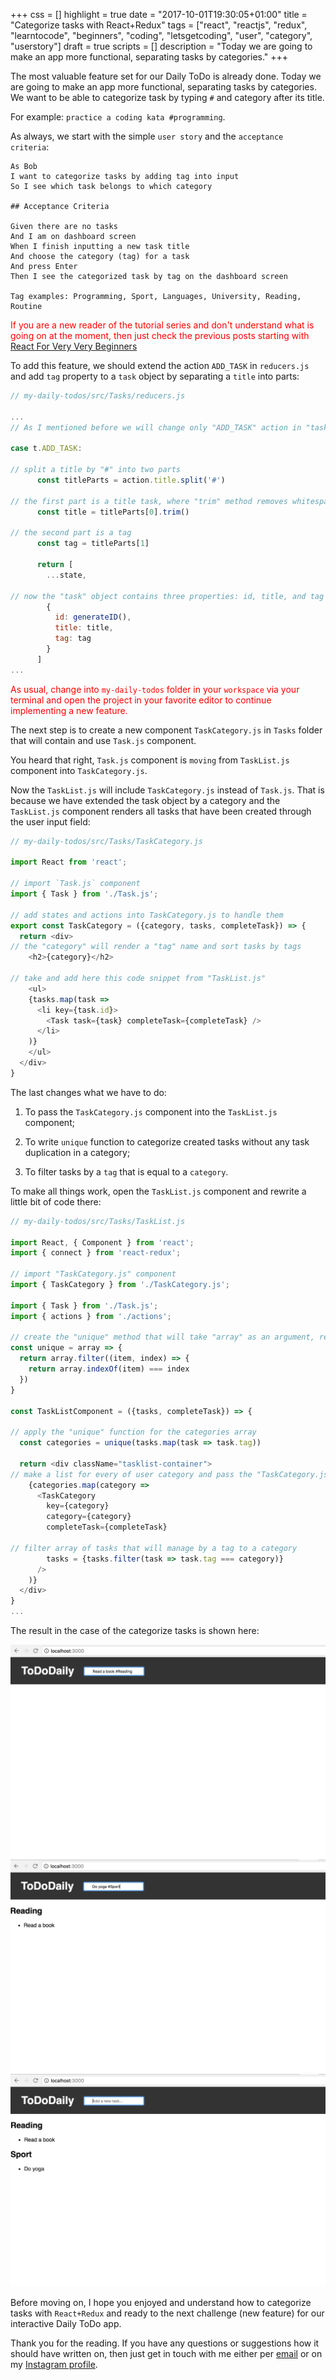 +++
css = []
highlight = true
date = "2017-10-01T19:30:05+01:00"
title = "Categorize tasks with React+Redux"
tags = ["react", "reactjs", "redux", "learntocode", "beginners", "coding", "letsgetcoding", "user", "category", "userstory"]
draft = true
scripts = []
description = "Today we are going to make an app more functional, separating tasks by categories."
+++

The most valuable feature set for our Daily ToDo is already done. Today we are going to make an app more functional, separating tasks by categories. We want to be able to categorize task by typing `#` and category after its title.

For example: `practice a coding kata #programming`.

As always, we start with the simple `user story` and the `acceptance criteria`:

```
As Bob
I want to categorize tasks by adding tag into input
So I see which task belongs to which category

## Acceptance Criteria

Given there are no tasks
And I am on dashboard screen
When I finish inputting a new task title
And choose the category (tag) for a task
And press Enter
Then I see the categorized task by tag on the dashboard screen

Tag examples: Programming, Sport, Languages, University, Reading, Routine
```

<span style="color:red">If you are a new reader of the tutorial series and don't understand what is going on at the moment, then just check the previous posts starting with [React For Very Very Beginners](http://www.ilonacodes.com/blog/react-for-very-very-beginners/)</span>

To add this feature,  we should extend the action `ADD_TASK` in `reducers.js` and add `tag` property to a `task` object by separating a `title` into parts:

```javascript
// my-daily-todos/src/Tasks/reducers.js

...
// As I mentioned before we will change only "ADD_TASK" action in "tasksReducer"

case t.ADD_TASK:

// split a title by "#" into two parts
      const titleParts = action.title.split('#')

// the first part is a title task, where "trim" method removes whitespace from both ends of a string
      const title = titleParts[0].trim()

// the second part is a tag
      const tag = titleParts[1]

      return [
        ...state,

// now the "task" object contains three properties: id, title, and tag
        {
          id: generateID(),
          title: title,
          tag: tag
        }
      ]
...

```

<span style="color:red">As usual, change into `my-daily-todos` folder in your `workspace` via your terminal and open the project in your favorite editor to continue implementing a new feature.</span>

The next step is to create a new component `TaskCategory.js` in `Tasks` folder that will contain and use `Task.js` component.

You heard that right, `Task.js` component is `moving` from `TaskList.js` component into `TaskCategory.js`.

Now the `TaskList.js` will include `TaskCategory.js` instead of `Task.js`. That is because we have extended the task object by a category and the `TaskList.js` component renders all tasks that have been created through the user input field:

```javascript
// my-daily-todos/src/Tasks/TaskCategory.js

import React from 'react';

// import `Task.js` component
import { Task } from './Task.js';

// add states and actions into TaskCategory.js to handle them
export const TaskCategory = ({category, tasks, completeTask}) => {
  return <div>
// the "category" will render a "tag" name and sort tasks by tags
    <h2>{category}</h2>

// take and add here this code snippet from "TaskList.js"
    <ul>
    {tasks.map(task =>
      <li key={task.id}>
        <Task task={task} completeTask={completeTask} />
      </li>
    )}
    </ul>
  </div>
}
```

The last changes what we have to do:

1. To pass the `TaskCategory.js` component into the `TaskList.js` component;

2. To write `unique` function to categorize created tasks without any task duplication in a category;

3. To filter tasks by a `tag` that is equal to a `category`.

To make all things work, open the `TaskList.js` component and rewrite a little bit of code there:

```javascript
// my-daily-todos/src/Tasks/TaskList.js

import React, { Component } from 'react';
import { connect } from 'react-redux';

// import "TaskCategory.js" component
import { TaskCategory } from './TaskCategory.js';

import { Task } from './Task.js';
import { actions } from './actions';

// create the "unique" method that will take "array" as an argument, remove duplicate values from an array, and return a new array
const unique = array => {
  return array.filter((item, index) => {
    return array.indexOf(item) === index
  })
}

const TaskListComponent = ({tasks, completeTask}) => {

// apply the "unique" function for the categories array
  const categories = unique(tasks.map(task => task.tag))

  return <div className="tasklist-container">
// make a list for every of user category and pass the "TaskCategory.js" component here
    {categories.map(category =>
      <TaskCategory
        key={category}
        category={category}
        completeTask={completeTask}

// filter array of tasks that will manage by a tag to a category
        tasks = {tasks.filter(task => task.tag === category)}
      />
    )}
  </div>
}
...

```

The result in the case of the categorize tasks is shown here:

![Read a book](/blog/images/read-a-book-category.png)
![Do yoga](/blog/images/do-yoga-category.png)
![Categories](/blog/images/categories.png)

Before moving on, I hope you enjoyed and understand how to categorize tasks with `React+Redux` and ready to the next challenge (new feature) for our interactive Daily ToDo app.

Thank you for the reading. If you have any questions or suggestions how it should have written on, then just get in touch with me either per [email](mailto:demiluri@gmail.com) or on my [Instagram profile](https://www.instagram.com/ilonacodes/).
